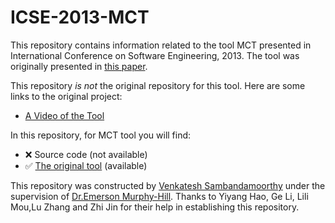 # ICSE-2013-MCT

This repository contains information related to the tool MCT presented in International Conference on Software Engineering, 2013. The tool was originally presented in [this paper](http://dl.acm.org/citation.cfm?id=2487000).

This repository _is not_ the original repository for this tool. Here are some links to the original project:
* [A Video of the Tool](https://www.youtube.com/watch?v=tHEHqZme4VE)

In this repository, for MCT tool you will find:
* :x: Source code (not available)
* :white_check_mark: [The original tool](binaries) (available)

This repository was constructed by [Venkatesh Sambandamoorthy](https://github.com/ven0226) under the supervision of [Dr.Emerson Murphy-Hill](https://github.com/CaptainEmerson). Thanks to Yiyang Hao,  Ge Li, Lili Mou,Lu Zhang and Zhi Jin for their help in establishing this repository. 

